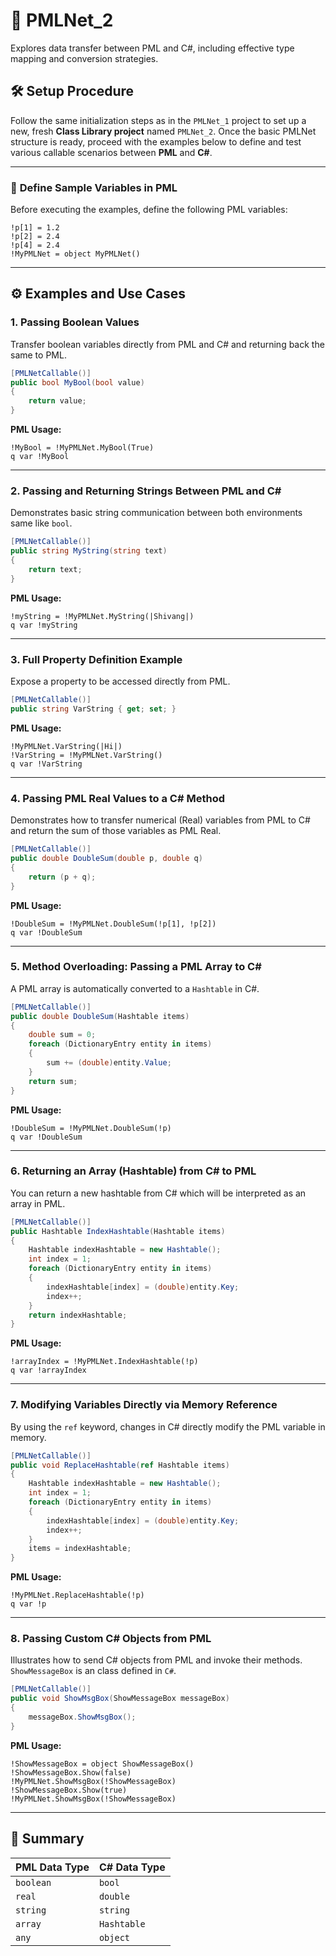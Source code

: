 # 🔹 PMLNet_2

Explores data transfer between PML and C#, including effective type mapping and conversion strategies.

## 🛠️ **Setup Procedure**

Follow the same initialization steps as in the `PMLNet_1` project to set up a new, fresh **Class Library project** named `PMLNet_2`.
Once the basic PMLNet structure is ready, proceed with the examples below to define and test various callable scenarios between **PML** and **C#**.

---

### 🧮 **Define Sample Variables in PML**

Before executing the examples, define the following PML variables:

```pml
!p[1] = 1.2
!p[2] = 2.4
!p[4] = 2.4
!MyPMLNet = object MyPMLNet()
```

---

## ⚙️ **Examples and Use Cases**

### **1. Passing Boolean Values**

Transfer boolean variables directly from PML and C# and returning back the same to PML.

```csharp
[PMLNetCallable()]
public bool MyBool(bool value)
{
    return value;
}
```

**PML Usage:**

```pml
!MyBool = !MyPMLNet.MyBool(True)
q var !MyBool
```

---

### **2. Passing and Returning Strings Between PML and C#**

Demonstrates basic string communication between both environments same like `bool`.

```csharp
[PMLNetCallable()]
public string MyString(string text)
{
    return text;
}
```

**PML Usage:**

```pml
!myString = !MyPMLNet.MyString(|Shivang|)
q var !myString
```

---


### **3. Full Property Definition Example**

Expose a property to be accessed directly from PML.

```csharp
[PMLNetCallable()]
public string VarString { get; set; }
```

**PML Usage:**

```pml
!MyPMLNet.VarString(|Hi|)
!VarString = !MyPMLNet.VarString()
q var !VarString
```

---

### **4. Passing PML Real Values to a C# Method**

Demonstrates how to transfer numerical (Real) variables from PML to C# and return the sum of those variables as PML Real.

```csharp
[PMLNetCallable()]
public double DoubleSum(double p, double q)
{
    return (p + q);
}
```

**PML Usage:**

```pml
!DoubleSum = !MyPMLNet.DoubleSum(!p[1], !p[2])
q var !DoubleSum
```

---

### **5. Method Overloading: Passing a PML Array to C#**

A PML array is automatically converted to a `Hashtable` in C#.

```csharp
[PMLNetCallable()]
public double DoubleSum(Hashtable items)
{
    double sum = 0;
    foreach (DictionaryEntry entity in items)
    {
        sum += (double)entity.Value;
    }
    return sum;
}
```

**PML Usage:**

```pml
!DoubleSum = !MyPMLNet.DoubleSum(!p)
q var !DoubleSum
```

---

### **6. Returning an Array (Hashtable) from C# to PML**

You can return a new hashtable from C# which will be interpreted as an array in PML.

```csharp
[PMLNetCallable()]
public Hashtable IndexHashtable(Hashtable items)
{
    Hashtable indexHashtable = new Hashtable();
    int index = 1;
    foreach (DictionaryEntry entity in items)
    {
        indexHashtable[index] = (double)entity.Key;
        index++;
    }
    return indexHashtable;
}
```

**PML Usage:**

```pml
!arrayIndex = !MyPMLNet.IndexHashtable(!p)
q var !arrayIndex
```

---

### **7. Modifying Variables Directly via Memory Reference**

By using the `ref` keyword, changes in C# directly modify the PML variable in memory.

```csharp
[PMLNetCallable()]
public void ReplaceHashtable(ref Hashtable items)
{
    Hashtable indexHashtable = new Hashtable();
    int index = 1;
    foreach (DictionaryEntry entity in items)
    {
        indexHashtable[index] = (double)entity.Key;
        index++;
    }
    items = indexHashtable;
}
```

**PML Usage:**

```pml
!MyPMLNet.ReplaceHashtable(!p)
q var !p
```

---

### **8. Passing Custom C# Objects from PML**

Illustrates how to send C# objects from PML and invoke their methods. `ShowMessageBox` is an class defined in `C#`.

```csharp
[PMLNetCallable()]
public void ShowMsgBox(ShowMessageBox messageBox)
{
    messageBox.ShowMsgBox();
}
```

**PML Usage:**

```pml
!ShowMessageBox = object ShowMessageBox()
!ShowMessageBox.Show(false)
!MyPMLNet.ShowMsgBox(!ShowMessageBox)
!ShowMessageBox.Show(true)
!MyPMLNet.ShowMsgBox(!ShowMessageBox)
```

---


## 📘 **Summary**

|PML Data Type|C# Data Type|
|-------------|------------|
|`boolean`    |`bool`      |
|`real`       |`double`    |
|`string`     |`string`    |
|`array`      |`Hashtable` |
|`any`        |`object`    |